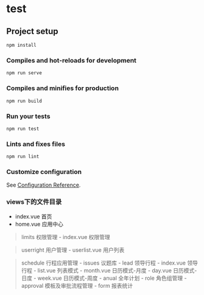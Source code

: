 # test

## Project setup
```
npm install
```

### Compiles and hot-reloads for development
```
npm run serve
```

### Compiles and minifies for production
```
npm run build
```

### Run your tests
```
npm run test
```

### Lints and fixes files
```
npm run lint
```

### Customize configuration
See [Configuration Reference](https://cli.vuejs.org/config/).

### views下的文件目录



- index.vue   首页
- home.vue     应用中心

> limits     权限管理
        - index.vue   权限管理

> userright 用户管理
        - userlist.vue   用户列表

> schedule 行程应用管理
        - issues     议题库
        - lead       领导行程
                        - index.vue     领导行程
                        - list.vue      列表模式
                        - month.vue 日历模式-月度
                        - day.vue   日历模式-日度
                        - week.vue  日历模式-周度
        - anual      全年计划
        - role       角色组管理
        - approval   模板及审批流程管理
        - form       报表统计
        
